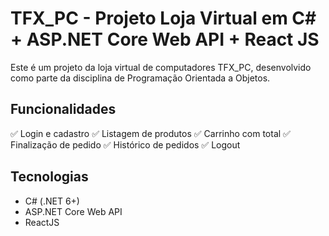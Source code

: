 # TFX_PC - Projeto Loja Virtual em C# + ASP.NET Core Web API + React JS

Este é um projeto da loja virtual de computadores TFX_PC, desenvolvido como parte da disciplina de Programação Orientada a Objetos.

## Funcionalidades

✅ Login e cadastro
✅ Listagem de produtos
✅ Carrinho com total
✅ Finalização de pedido
✅ Histórico de pedidos
✅ Logout

## Tecnologias

- C# (.NET 6+)
- ASP.NET Core Web API
- ReactJS
